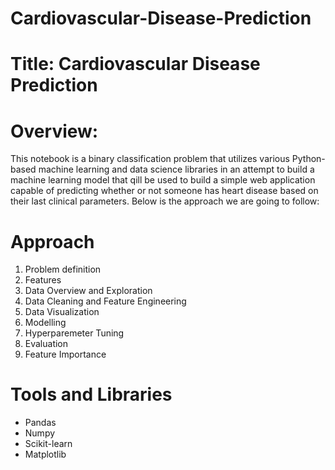 # Cardiovascular-Disease-Prediction

# **Title:** Cardiovascular Disease Prediction

# **Overview:**
This notebook is a binary classification problem that utilizes various Python-based machine learning and data science libraries in an attempt to build a machine learning model that qill be used to build a simple web application capable of predicting whether or not someone has heart disease based on their last clinical parameters. Below is the approach we are going to follow:

# Approach
1. Problem definition
2. Features
3. Data Overview and Exploration
4. Data Cleaning and Feature Engineering
5. Data Visualization
6. Modelling
7. Hyperparemeter Tuning
8. Evaluation
9. Feature Importance

# Tools and Libraries
- Pandas
- Numpy
- Scikit-learn
- Matplotlib
